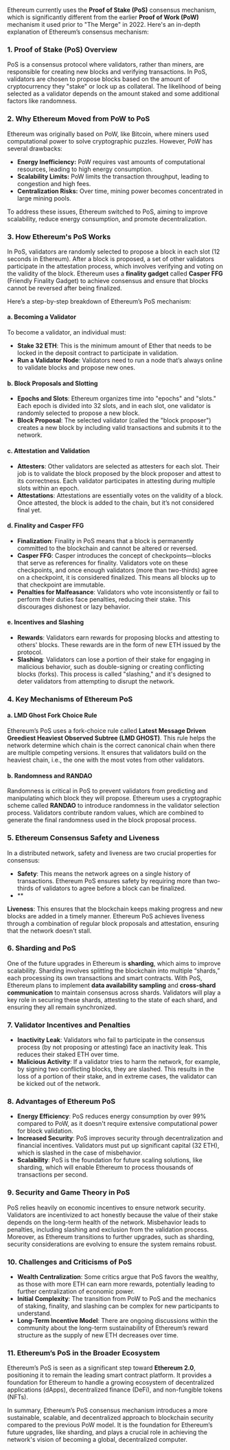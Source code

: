 Ethereum currently uses the **Proof of Stake (PoS)** consensus mechanism, which is significantly different from the earlier **Proof of Work (PoW)** mechanism it used prior to "The Merge" in 2022. Here's an in-depth explanation of Ethereum’s consensus mechanism:

### 1. **Proof of Stake (PoS) Overview**
PoS is a consensus protocol where validators, rather than miners, are responsible for creating new blocks and verifying transactions. In PoS, validators are chosen to propose blocks based on the amount of cryptocurrency they "stake" or lock up as collateral. The likelihood of being selected as a validator depends on the amount staked and some additional factors like randomness.

### 2. **Why Ethereum Moved from PoW to PoS**
Ethereum was originally based on PoW, like Bitcoin, where miners used computational power to solve cryptographic puzzles. However, PoW has several drawbacks:
- **Energy Inefficiency:** PoW requires vast amounts of computational resources, leading to high energy consumption.
- **Scalability Limits:** PoW limits the transaction throughput, leading to congestion and high fees.
- **Centralization Risks:** Over time, mining power becomes concentrated in large mining pools.

To address these issues, Ethereum switched to PoS, aiming to improve scalability, reduce energy consumption, and promote decentralization.

### 3. **How Ethereum's PoS Works**
In PoS, validators are randomly selected to propose a block in each slot (12 seconds in Ethereum). After a block is proposed, a set of other validators participate in the attestation process, which involves verifying and voting on the validity of the block. Ethereum uses a **finality gadget** called **Casper FFG** (Friendly Finality Gadget) to achieve consensus and ensure that blocks cannot be reversed after being finalized.

Here’s a step-by-step breakdown of Ethereum’s PoS mechanism:

#### a. **Becoming a Validator**
To become a validator, an individual must:
- **Stake 32 ETH**: This is the minimum amount of Ether that needs to be locked in the deposit contract to participate in validation.
- **Run a Validator Node**: Validators need to run a node that’s always online to validate blocks and propose new ones.

#### b. **Block Proposals and Slotting**
- **Epochs and Slots**: Ethereum organizes time into "epochs" and "slots." Each epoch is divided into 32 slots, and in each slot, one validator is randomly selected to propose a new block.
- **Block Proposal**: The selected validator (called the "block proposer") creates a new block by including valid transactions and submits it to the network.
  
#### c. **Attestation and Validation**
- **Attesters**: Other validators are selected as attesters for each slot. Their job is to validate the block proposed by the block proposer and attest to its correctness. Each validator participates in attesting during multiple slots within an epoch.
- **Attestations**: Attestations are essentially votes on the validity of a block. Once attested, the block is added to the chain, but it’s not considered final yet.

#### d. **Finality and Casper FFG**
- **Finalization**: Finality in PoS means that a block is permanently committed to the blockchain and cannot be altered or reversed.
- **Casper FFG**: Casper introduces the concept of checkpoints—blocks that serve as references for finality. Validators vote on these checkpoints, and once enough validators (more than two-thirds) agree on a checkpoint, it is considered finalized. This means all blocks up to that checkpoint are immutable.
- **Penalties for Malfeasance**: Validators who vote inconsistently or fail to perform their duties face penalties, reducing their stake. This discourages dishonest or lazy behavior.

#### e. **Incentives and Slashing**
- **Rewards**: Validators earn rewards for proposing blocks and attesting to others' blocks. These rewards are in the form of new ETH issued by the protocol.
- **Slashing**: Validators can lose a portion of their stake for engaging in malicious behavior, such as double-signing or creating conflicting blocks (forks). This process is called "slashing," and it's designed to deter validators from attempting to disrupt the network.

### 4. **Key Mechanisms of Ethereum PoS**

#### a. **LMD Ghost Fork Choice Rule**
Ethereum’s PoS uses a fork-choice rule called **Latest Message Driven Greediest Heaviest Observed Subtree (LMD GHOST)**. This rule helps the network determine which chain is the correct canonical chain when there are multiple competing versions. It ensures that validators build on the heaviest chain, i.e., the one with the most votes from other validators.

#### b. **Randomness and RANDAO**
Randomness is critical in PoS to prevent validators from predicting and manipulating which block they will propose. Ethereum uses a cryptographic scheme called **RANDAO** to introduce randomness in the validator selection process. Validators contribute random values, which are combined to generate the final randomness used in the block proposal process.

### 5. **Ethereum Consensus Safety and Liveness**
In a distributed network, safety and liveness are two crucial properties for consensus:
- **Safety**: This means the network agrees on a single history of transactions. Ethereum PoS ensures safety by requiring more than two-thirds of validators to agree before a block can be finalized.
- **

**Liveness**: This ensures that the blockchain keeps making progress and new blocks are added in a timely manner. Ethereum PoS achieves liveness through a combination of regular block proposals and attestation, ensuring that the network doesn't stall.

### 6. **Sharding and PoS**
One of the future upgrades in Ethereum is **sharding**, which aims to improve scalability. Sharding involves splitting the blockchain into multiple “shards,” each processing its own transactions and smart contracts. With PoS, Ethereum plans to implement **data availability sampling** and **cross-shard communication** to maintain consensus across shards. Validators will play a key role in securing these shards, attesting to the state of each shard, and ensuring they all remain synchronized.

### 7. **Validator Incentives and Penalties**
- **Inactivity Leak**: Validators who fail to participate in the consensus process (by not proposing or attesting) face an inactivity leak. This reduces their staked ETH over time.
- **Malicious Activity**: If a validator tries to harm the network, for example, by signing two conflicting blocks, they are slashed. This results in the loss of a portion of their stake, and in extreme cases, the validator can be kicked out of the network.

### 8. **Advantages of Ethereum PoS**
- **Energy Efficiency**: PoS reduces energy consumption by over 99% compared to PoW, as it doesn't require extensive computational power for block validation.
- **Increased Security**: PoS improves security through decentralization and financial incentives. Validators must put up significant capital (32 ETH), which is slashed in the case of misbehavior.
- **Scalability**: PoS is the foundation for future scaling solutions, like sharding, which will enable Ethereum to process thousands of transactions per second.
  
### 9. **Security and Game Theory in PoS**
PoS relies heavily on economic incentives to ensure network security. Validators are incentivized to act honestly because the value of their stake depends on the long-term health of the network. Misbehavior leads to penalties, including slashing and exclusion from the validation process. Moreover, as Ethereum transitions to further upgrades, such as sharding, security considerations are evolving to ensure the system remains robust.

### 10. **Challenges and Criticisms of PoS**
- **Wealth Centralization**: Some critics argue that PoS favors the wealthy, as those with more ETH can earn more rewards, potentially leading to further centralization of economic power.
- **Initial Complexity**: The transition from PoW to PoS and the mechanics of staking, finality, and slashing can be complex for new participants to understand.
- **Long-Term Incentive Model**: There are ongoing discussions within the community about the long-term sustainability of Ethereum’s reward structure as the supply of new ETH decreases over time.

### 11. **Ethereum’s PoS in the Broader Ecosystem**
Ethereum’s PoS is seen as a significant step toward **Ethereum 2.0**, positioning it to remain the leading smart contract platform. It provides a foundation for Ethereum to handle a growing ecosystem of decentralized applications (dApps), decentralized finance (DeFi), and non-fungible tokens (NFTs).

In summary, Ethereum’s PoS consensus mechanism introduces a more sustainable, scalable, and decentralized approach to blockchain security compared to the previous PoW model. It is the foundation for Ethereum’s future upgrades, like sharding, and plays a crucial role in achieving the network's vision of becoming a global, decentralized computer.